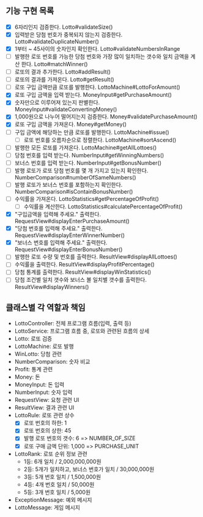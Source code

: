
## 기능 구현 목록
- [x] 6자리인지 검증한다. Lotto#validateSize()
- [x] 입력받은 당첨 번호가 중복되지 않는지 검증한다. Lotto#validateDuplicateNumber()
- [x] 1부터 ~ 45사이의 숫자인지 확인한다. Lotto#validateNumbersInRange
- [ ] 발행한 로또 번호를 가능한 당첨 번호와 가장 많이 일치하는 갯수와 일치 금액을 계산 한다. Lotto#matchWinner()
- [ ] 로또의 결과 추가한다. Lotto#addResult()
- [ ] 로또의 결과를 가져온다. Lotto#getResult()
- [ ] 로또 구입 금액만큼 로또를 발행한다. LottoMachine#LottoForAmount()
- [x] 로또 구입 금액을 입력 받는다. MoneyInput#getPurchaseAmount()
- [x] 숫자만으로 이루어져 있는지 판별한다. MoneyInput#validateConvertingMoney()
- [x] 1,000원으로 나누어 떨어지는지 검증한다. Money#validatePurchaseAmount()
- [x] 로또 구입 금액을 가져온다. Money#getMoney()
- [ ] 구입 금액에 해당하는 만큼 로또를 발행한다. LottoMachine#issue()
  - [ ] 로또 번호를 오름차순으로 정렬한다. LottoMachine#sortAscend()
- [ ] 발행한 모든 로또를 가져온다. LottoMachine#getAllLottoes()
- [ ] 당첨 번호를 입력 받는다. NumberInput#getWinningNumbers()
- [ ] 보너스 번호를 입력 받는다. NumberInput#getBonusNumber()
- [ ] 발행 로또가 로또 당첨 번호를 몇 개 가지고 있는지 확인한다. NumberComparison#numberOfSameNumbers()
- [ ] 발행 로또가 보너스 번호를 포함하는지 확인한다. NumberComparison#isContainBonusNumber()
- [ ] 수익률을 가져온다. LottoStatistics#getPercentageOfProfit()
  - [ ] 수익률을 계산한다. LottoStatistics#calculatePercentageOfProfit()
- [x] "구입금액을 입력해 주세요." 출력한다. RequestView#displayEnterPurchaseAmount()
- [x] "당첨 번호를 입력해 주세요." 출력한다. RequestView#displayEnterWinnerNumber()
- [x] "보너스 번호를 입력해 주세요." 출력한다. RequestView#displayEnterBonusNumber()
- [ ] 발행한 로또 수량 및 번호를 출력한다. ResultView#displayAllLottoes()
- [ ] 수익률을 출력한다. ResultView#displayProfitPercentage()
- [ ] 당첨 통계를 출력한다. ResultView#displayWinStatistics()
- [ ] 당첨 조건별 일치 갯수와 보너스 볼 일치별 갯수를 출력한다. ResultView#displayWinners()

## 클래스별 각 역할과 책임
- LottoController: 전체 프로그램 흐름(입력, 출력 등)
- LottoService: 프로그램 흐름 중, 로또와 관련된 흐름의 상세
- Lotto: 로또 검증
- LottoMachine: 로또 발행
- WinLotto: 당첨 관련
- NumberComparison: 숫자 비교
- Profit: 통계 관련
- Money: 돈
- MoneyInput: 돈 입력
- NumberInput: 숫자 입력
- RequestView: 요청 관련 UI
- ResultView: 결과 관련 UI
- LottoRule: 로또 관련 상수
  - [x] 로또 번호의 하한: 1
  - [x] 로또 번호의 상한: 45
  - [x] 발행 로또 번호의 갯수: 6 => NUMBER_OF_SIZE
  - [x] 로또 구매 금액 단위: 1,000 => PURCHASE_UNIT
- LottoRank: 로또 순위 정보 관련
  - 1등: 6개 일치 / 2,000,000,000원
  - 2등: 5개가 일치하고, 보너스 번호가 일치 / 30,000,000원
  - 3등: 5개 번호 일치 / 1,500,000원
  - 4등: 4개 번호 일치 / 50,000원
  - 5등: 3개 번호 일치 / 5,000원
- ExceptionMessage: 예외 메시지
- LottoMessage: 게임 메시지